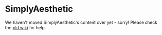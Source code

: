 # SimplyAesthetic

<warning>
We haven't moved SimplyAesthetic's content over yet - sorry! Please check the <a href="https://wiki-old.lewmc.net">old wiki</a> for help.
</warning>